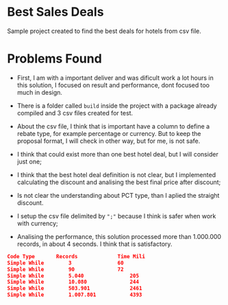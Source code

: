 # Best Sales Deals
Sample project created to find the best deals for hotels from csv file.

# Problems Found

- First, I am with a important deliver and was dificult work a lot hours in this solution, I focused on result and performance, dont focused too much in design.


- There is a folder called `build` inside the project with a package already compiled and 3 csv files created for test.
  

- About the csv file, I think that is important have a column to define a rebate type, for example percentage or currency. But to keep the proposal format, I will check in other way, but for me, is not safe.


- I think that could exist more than one best hotel deal, but I will consider just one;


- I think that the best hotel deal definition is not clear, but I implemented calculating the discount and analising the best final price after discount;


- Is not clear the understanding about PCT type, than I aplied the straight discount.


- I setup the csv file delimited by `";"` because I think is safer when work with currency;


- Analising the performance, this solution processed more than 1.000.000 records, in about 4 seconds. I think that is satisfactory.

```json
Code Type		Records				Time Mili	
Simple While		3				60				
Simple While		90				72
Simple While		5.040				205
Simple While		10.080				244
Simple While		503.901				2461
Simple While		1.007.801			4393
```

